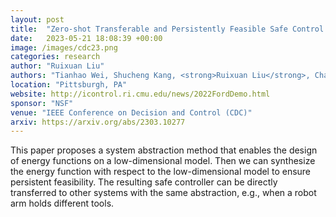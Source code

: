 ```yaml
---
layout: post
title:  "Zero-shot Transferable and Persistently Feasible Safe Control for High Dimensional Systems by Consistent Abstraction"
date:   2023-05-21 18:08:39 +00:00
image: /images/cdc23.png
categories: research
author: "Ruixuan Liu"
authors: "Tianhao Wei, Shucheng Kang, <strong>Ruixuan Liu</strong>, Changliu Liu"
location: "Pittsburgh, PA"
website: http://icontrol.ri.cmu.edu/news/2022FordDemo.html
sponsor: "NSF"
venue: "IEEE Conference on Decision and Control (CDC)"
arxiv: https://arxiv.org/abs/2303.10277
---
```


This paper proposes a system abstraction method that enables the design of energy functions on a low-dimensional model. Then we can synthesize the energy function with respect to the low-dimensional model to ensure persistent feasibility. The resulting safe controller can be directly transferred to other systems with the same abstraction, e.g., when a robot arm holds different tools.